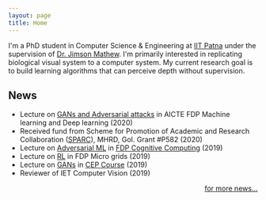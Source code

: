 ```yaml
---
layout: page
title: Home
---
```


I'm a PhD student in Computer Science & Engineering at
[IIT Patna](https://www.iitp.ac.in) under the supervision of 
[Dr. Jimson Mathew](https://www.iitp.ac.in/index.php/en-us/people/faculty/2-uncategorised/212-view-profile-23). 
I'm primarily interested in replicating biological visual system 
to a computer system. My current research goal is to build 
learning algorithms that can perceive depth without supervision.

## News

* Lecture on [GANs and Adversarial attacks](talks#slide) in AICTE FDP Machine learning and Deep learning (2020)
* Received fund from Scheme for Promotion of Academic and Research Collaboration ([SPARC](https://sparc.iitkgp.ac.in/)), MHRD, GoI. Grant #P582 (2020)
* Lecture  on [Adversarial ML](talks#slide) in [FDP Cognitive Computing](http://www.mace.ac.in/Website/Uploads/DepartmentDownloads/637105962391897267.jpeg) (2019)
* Lecture on [RL](talks#slide) in FDP Micro grids (2019) 
* Lecture on [GANs](talks#slide) in [CEP Course](http://www.iitp.ac.in/cep/course.html) (2019)
* Reviewer of IET Computer Vision (2019)
<p style="text-align:right"><a href="/newsarchive">for more news...</a></p>